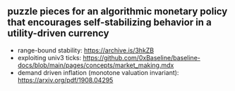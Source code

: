 ## puzzle pieces for an algorithmic monetary policy that encourages self-stabilizing behavior in a utility-driven currency
- range-bound stability: https://archive.is/3hkZB
- exploiting univ3 ticks: https://github.com/0xBaseline/baseline-docs/blob/main/pages/concepts/market_making.mdx
- demand driven inflation (monotone valuation invariant): https://arxiv.org/pdf/1908.04295
